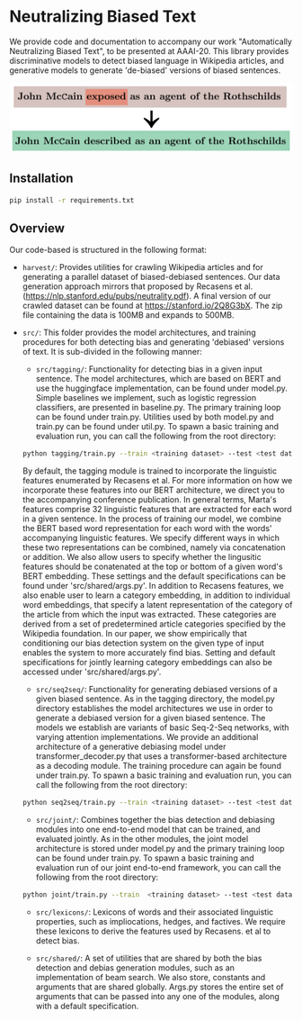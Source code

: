 # Neutralizing Biased Text

We provide code and documentation to accompany our work "Automatically Neutralizing Biased Text", to be presented at AAAI-20. This library provides discriminative models to detect biased language in Wikipedia articles, and generative models to generate 'de-biased' versions of biased sentences.

![Repo List](firstpage.png)


## Installation

```bash
pip install -r requirements.txt
```

## Overview 
Our code-based is structured in the following format: 

* `harvest/`: Provides utilities for crawling Wikipedia articles and for generating a parallel dataset of biased-debiased sentences. Our data generation approach mirrors that proposed by Recasens et al. (https://nlp.stanford.edu/pubs/neutrality.pdf). A final version of our crawled dataset can be found at https://stanford.io/2Q8G3bX. The zip file containing the data is 100MB
and expands to 500MB. 
* `src/`: This folder provides the model architectures, and training procedures for both detecting bias and generating 'debiased' versions of text. It is sub-divided in the following manner: 
    + `src/tagging/`: Functionality for detecting bias in a given input sentence. The model architectures, which are based on BERT and use the huggingface implementation, can be found under model.py. Simple baselines we implement, such as logistic regression classifiers, are presented in baseline.py. The primary training loop can be found under train.py. Utilities used by both model.py and train.py can be found under util.py.  To spawn a basic training and evaluation run, you can call the following from the root directory: 

    ```bash
    python tagging/train.py --train <training dataset> --test <test dataset> --working_dir <dir> --train_batch_size <batch_size> --test_batch_size <batch_size>  --hidden_size <hidden_size> --debug_skip
    ```

    By default, the tagging module is trained to incorporate the linguistic features enumerated by Recasens et al. For more information on how we incorporate these features into our BERT architecture, we direct you to the accompanying conference publication. In general terms, Marta's features comprise 32 linguistic features that are extracted for each word in a given sentence. In the process of training our model, we combine the BERT based word representation for each word with the words' accompanying linguistic features. We specify different ways in which these two representations can be combined, namely via concatenation or addition. We also allow users to specify whether the lingusitic features should be conatenated at the top or bottom of a given word's BERT embedding. These settings and the default specifications can be found under 'src/shared/args.py'. In addition to Recasens features, we also enable user to learn a category embedding, in addition to individual word embeddings, that specify a latent representation of the category of the article from which the input was extracted. These categories are derived from a set of predetermined article categories specified by the Wikipedia foundation. In our paper, we show empirically that conditioning our bias detection system on the given type of input enables the system to more accurately find bias. Setting and default specifications for jointly learning category embeddings can also be accessed under 'src/shared/args.py'.

    + `src/seq2seq/`: Functionality for generating debiased versions of a given biased sentence. As in the tagging directory, the model.py directory establishes the model architectures we use 
    in order to generate a debiased version for a given biased sentence. The models we establish are variants of basic Seq-2-Seq networks, with varying attention implementations. We provide an additional architecture of a generative debiasing model under transformer_decoder.py that uses a transformer-based architecture as a decoding module. The training procedure can again be found under train.py. To spawn a basic training and evaluation run, you can call the following from the root directory: 

    ```bash
    python seq2seq/train.py --train <training dataset> --test <test dataset> --working_dir <dir> --max_seq_len <seq_size> --train_batch_size <batch_size>  --test_batch_size <batch_size>   --hidden_size  <hidden_size> --debug_skip
    ```

    + `src/joint/`: Combines together the bias detection and debiasing modules into one end-to-end model that can be trained, and evaluated jointly. As in the other modules, the joint model architecture is stored under model.py and the primary training loop can be found under train.py. To spawn a basic training and evaluation run of our joint end-to-end framework, you can call the following from the root directory: 

    ```bash
    python joint/train.py --train  <training dataset> --test <test dataset>  --extra_features_top --pre_enrich --activation_hidden --tagging_pretrain_epochs 1 --pretrain_epochs 4     --learning_rate 0.0003 --epochs 2 --hidden_size 10 --train_batch_size 4 --test_batch_size 4     --bert_full_embeddings --debias_weight 1.3 --freeze_tagger --token_softmax --sequence_softmax  --working_dir <dir>  --debug_skip
    ```

    + `src/lexicons/`: Lexicons of words and their associated linguistic properties, such as impliocations, hedges, and factives. We require these lexicons to derive the features used by Recasens. et al to detect bias. 

    + `src/shared/`: A set of utilities that are shared by both the bias detection and debias generation modules, such as an implementation of beam search. We also store, constants and arguments that are shared globally. Args.py stores the entire set of arguments that can be passed into any one of the modules, along with a default specification. 
